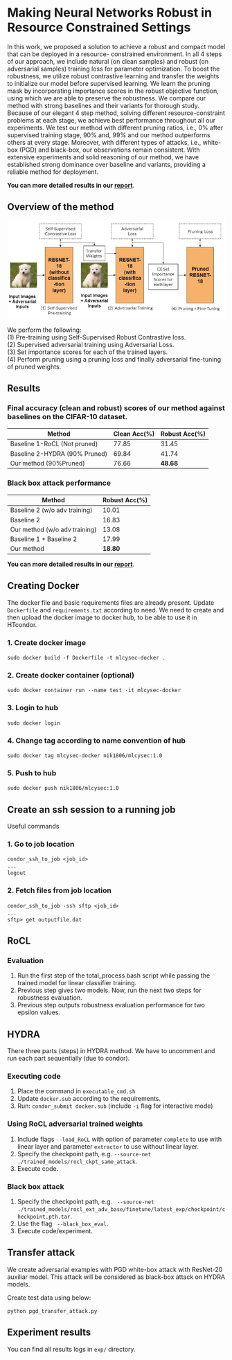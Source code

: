 # Making Neural Networks Robust in Resource Constrained Settings

In this work, we proposed a solution to achieve a robust and compact model that can be deployed in a resource-
constrained environment. In all 4 steps of our approach, we include natural (on clean samples) and robust (on adversarial samples) training loss for parameter optimization. To boost the robustness, we utilize robust contrastive learning and transfer the weights to initialize our model before supervised learning. We learn the pruning mask by incorporating importance scores in the robust objective function, using which we are able to preserve the robustness. We compare our method with strong baselines and their variants for thorough study. Because of our elegant 4 step method, solving different resource-constraint problems at each stage, we achieve best performance throughout all our experiments. We test our method with different pruning ratios, i.e., 0% after supervised training stage, 90% and, 99% and our method outperforms others at every stage. Moreover, with different types of attacks, i.e., white-box (PGD) and black-box, our observations remain consistent. With extensive experiments and solid reasoning of our method, we have established strong dominance over baseline and
variants, providing a reliable method for deployment.

**You can more detailed results in our [report](https://drive.google.com/file/d/1RWaGpMLMrfauIsgzrBdCfULZ9BIJlSN8/view?usp=sharing)**.

## Overview of the method
![img](images/Model_Overview.JPG)

We perform the following: <br/>
(1) Pre-training using Self-Supervised Robust Contrastive loss. <br/>
(2) Supervised adversarial training using Adversarial Loss. <br/>
(3) Set importance scores for each of the trained layers. <br/>
(4) Perform pruning using a pruning loss and finally adversarial fine-tuning of pruned weights.

## Results

### Final accuracy (clean and robust) scores of our method against baselines on the CIFAR-10 dataset.
| Method                         | Clean Acc(\%) | Robust Acc(\%) |
|--------------------------------|---------------|----------------|
| Baseline 1-RoCL (Not pruned)   | 77.85         | 31.45          |
| Baseline 2-HYDRA (90\% Pruned) | 69.84         | 41.74          |
| Our method (90\%Pruned)        | 76.66         | **48.68**      |


### Black box attack performance
| Method                        | Robust Acc(\%) |
|-------------------------------|----------------|
| Baseline 2 (w/o adv training) | 10.01          |
| Baseline 2                    | 16.83          |
| Our method (w/o adv training) | 13.08          |
| Baseline 1 + Baseline 2       | 17.99          |
| Our method                    | **18.80**      |

**You can more detailed results in our [report](https://drive.google.com/file/d/1RWaGpMLMrfauIsgzrBdCfULZ9BIJlSN8/view?usp=sharing)**.

## Creating Docker

The docker file and basic requirements files are already present. Update `Dockerfile` and `requirements.txt` according to need.
We need to create and then upload the docker image to docker hub, to be able to use it in HTcondor.

### 1. Create docker image
```
sudo docker build -f Dockerfile -t mlcysec-docker .
```

### 2. Create docker container (optional)
```
sudo docker container run --name test -it mlcysec-docker
```

### 3. Login to hub
```
sudo docker login
```

### 4. Change tag according to name convention of hub
```
sudo docker tag mlcysec-docker nik1806/mlcysec:1.0
```

### 5. Push to hub
```
sudo docker push nik1806/mlcysec:1.0
```

## Create an ssh session to a running job
Useful commands

### 1. Go to job location
```
condor_ssh_to_job <job_id>
...
logout
```
### 2. Fetch files from job location
```
condor_ssh_to_job -ssh sftp <job_id>
...
sftp> get outputfile.dat
```


## RoCL    

### Evaluation
1. Run the first step of the total_process bash script while passing the trained model for linear classifier training.
2. Previous step gives two models. Now, run the next two steps for robustness evaluation. 
3. Previous step outputs robustness evaluation performance for two epsilon values.


## HYDRA    

There three parts (steps) in HYDRA method. We have to uncomment and run each part sequentially (due to condor).

### Executing code
1. Place the command in `executable_cmd.sh`
2. Update `docker.sub` according to the requirements.
3. Run: `condor_submit docker.sub` (include `-i` flag for interactive mode) 

### Using RoCL adversarial trained weights
1. Include flags `--load_RoCL` with option of parameter `complete` to use with linear layer and parameter `extractor` to use without linear layer.
2. Specify the checkpoint path, e.g. `--source-net ./trained_models/rocl_ckpt_same_attack`.
3. Execute code.

### Black box attack
1. Specify the checkpoint path, e.g. ` --source-net ./trained_models/rocl_ext_adv_base/finetune/latest_exp/checkpoint/checkpoint.pth.tar`.
2. Use the flag ` --black_box_eval`.
3. Execute code/experiment.

## Transfer attack
We create adversarial examples with PGD white-box attack with ResNet-20 auxiliar model. This attack will be considered as black-box attack on HYDRA models.

Create test data using below:
```
python pgd_transfer_attack.py
```

## Experiment results
You can find all results logs in `exp/` directory.
